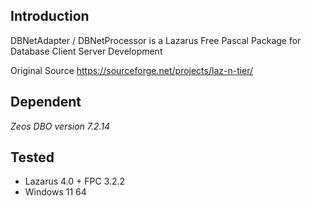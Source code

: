 ## Introduction
DBNetAdapter / DBNetProcessor is a Lazarus Free Pascal Package for Database Client Server Development 

Original Source https://sourceforge.net/projects/laz-n-tier/

## Dependent 
*Zeos DBO version 7.2.14*

## Tested
- Lazarus 4.0 + FPC 3.2.2
- Windows 11 64 

